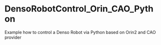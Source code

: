 # DensoRobotControl_Orin_CAO_Python
Example how to control a Denso Robot via Python based on Orin2 and CAO provider

